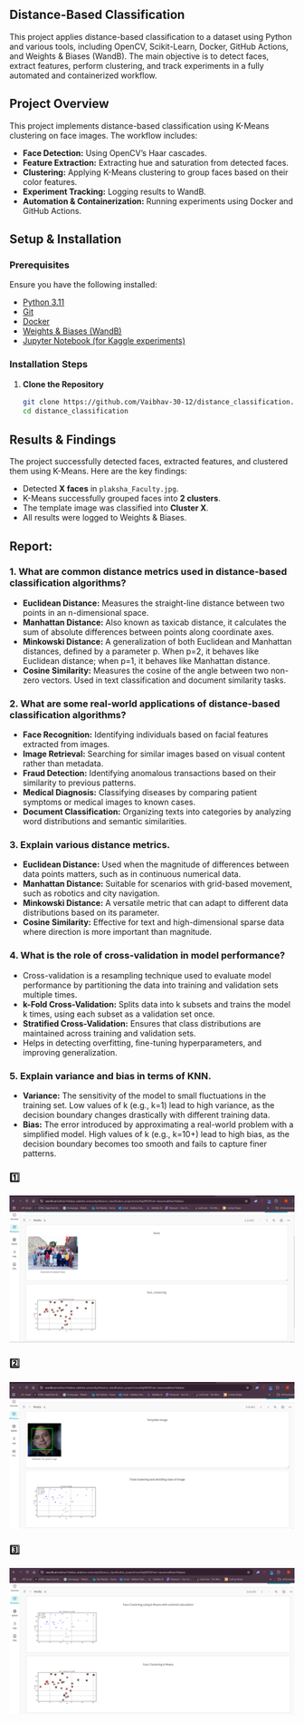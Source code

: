 ## Distance-Based Classification

This project applies distance-based classification to a dataset using Python and various tools, including OpenCV, Scikit-Learn, Docker, GitHub Actions, and Weights & Biases (WandB). The main objective is to detect faces, extract features, perform clustering, and track experiments in a fully automated and containerized workflow.

## Project Overview

This project implements distance-based classification using K-Means clustering on face images. The workflow includes:

- **Face Detection:** Using OpenCV’s Haar cascades.
- **Feature Extraction:** Extracting hue and saturation from detected faces.
- **Clustering:** Applying K-Means clustering to group faces based on their color features.
- **Experiment Tracking:** Logging results to WandB.
- **Automation & Containerization:** Running experiments using Docker and GitHub Actions.

## Setup & Installation

### Prerequisites

Ensure you have the following installed:

- [Python 3.11](https://www.python.org/downloads/)
- [Git](https://git-scm.com/downloads)
- [Docker](https://www.docker.com/products/docker-desktop)
- [Weights &amp; Biases (WandB)](https://wandb.ai/site)
- [Jupyter Notebook (for Kaggle experiments)](https://jupyter.org/install)

### Installation Steps

1. **Clone the Repository**
   ```bash
   git clone https://github.com/Vaibhav-30-12/distance_classification.git
   cd distance_classification
   ```

## Results & Findings

The project successfully detected faces, extracted features, and clustered them using K-Means. Here are the key findings:

- Detected **X faces** in `plaksha_Faculty.jpg`.
- K-Means successfully grouped faces into **2 clusters**.
- The template image was classified into **Cluster X**.
- All results were logged to Weights & Biases.

## Report:

### 1. What are common distance metrics used in distance-based classification algorithms?

- **Euclidean Distance:** Measures the straight-line distance between two points in an n-dimensional space.
- **Manhattan Distance:** Also known as taxicab distance, it calculates the sum of absolute differences between points along coordinate axes. 
- **Minkowski Distance:** A generalization of both Euclidean and Manhattan distances, defined by a parameter p. When p=2, it behaves like Euclidean distance; when p=1, it behaves like Manhattan distance.
- **Cosine Similarity:** Measures the cosine of the angle between two non-zero vectors. Used in text classification and document similarity tasks.

### 2. What are some real-world applications of distance-based classification algorithms?

- **Face Recognition:** Identifying individuals based on facial features extracted from images.
- **Image Retrieval:** Searching for similar images based on visual content rather than metadata.
- **Fraud Detection:** Identifying anomalous transactions based on their similarity to previous patterns.
- **Medical Diagnosis:** Classifying diseases by comparing patient symptoms or medical images to known cases.
- **Document Classification:** Organizing texts into categories by analyzing word distributions and semantic similarities.

### 3. Explain various distance metrics.

- **Euclidean Distance:** Used when the magnitude of differences between data points matters, such as in continuous numerical data.
- **Manhattan Distance:** Suitable for scenarios with grid-based movement, such as robotics and city navigation.
- **Minkowski Distance:** A versatile metric that can adapt to different data distributions based on its parameter.
- **Cosine Similarity:** Effective for text and high-dimensional sparse data where direction is more important than magnitude.

### 4. What is the role of cross-validation in model performance?

- Cross-validation is a resampling technique used to evaluate model performance by partitioning the data into training and validation sets multiple times.
- **k-Fold Cross-Validation:** Splits data into k subsets and trains the model k times, using each subset as a validation set once.
- **Stratified Cross-Validation:** Ensures that class distributions are maintained across training and validation sets.
- Helps in detecting overfitting, fine-tuning hyperparameters, and improving generalization.

### 5. Explain variance and bias in terms of KNN.

- **Variance:** The sensitivity of the model to small fluctuations in the training set. Low values of k (e.g., k=1) lead to high variance, as the decision boundary changes drastically with different training data.
- **Bias:** The error introduced by approximating a real-world problem with a simplified model. High values of k (e.g., k=10+) lead to high bias, as the decision boundary becomes too smooth and fails to capture finer patterns.

### 1️⃣

![WandB Overview](IMAGES/d1.png)

### 2️⃣

![WandB Experiment Logs](IMAGES/d2.png)

### 3️⃣

![WandB Visualization](IMAGES/d3.png)
